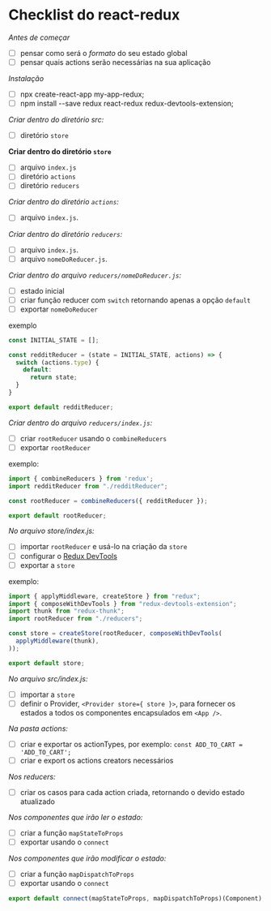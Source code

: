 # Checklist do react-redux

_Antes de começar_

- [ ] pensar como será o _formato_ do seu estado global
- [ ] pensar quais actions serão necessárias na sua aplicação

_Instalação_

- [ ] npx create-react-app my-app-redux;
- [ ] npm install --save redux react-redux redux-devtools-extension;

_Criar dentro do diretório src:_

- [ ] diretório `store`

**Criar dentro do diretório `store`**

- [ ] arquivo `index.js`
- [ ] diretório `actions`
- [ ] diretório `reducers`

_Criar dentro do diretório `actions`:_

- [ ] arquivo `index.js`.

_Criar dentro do diretório `reducers`:_

- [ ] arquivo `index.js`.
- [ ] arquivo `nomeDoReducer.js`.

_Criar dentro do arquivo `reducers/nomeDoReducer.js`:_

- [ ] estado inicial
- [ ] criar função reducer com `switch` retornando apenas a opção `default`
- [ ] exportar `nomeDoReducer`

exemplo
```js
const INITIAL_STATE = [];

const redditReducer = (state = INITIAL_STATE, actions) => {
  switch (actions.type) {
    default:
      return state;
  }
}

export default redditReducer;
```

_Criar dentro do arquivo `reducers/index.js`:_

- [ ] criar `rootReducer` usando o `combineReducers`
- [ ] exportar `rootReducer`

exemplo:
```js
import { combineReducers } from 'redux';
import redditReducer from "./redditReducer";

const rootReducer = combineReducers({ redditReducer });

export default rootReducer;
```

_No arquivo store/index.js:_

- [ ] importar `rootReducer` e usá-lo na criação da `store`
- [ ] configurar o [Redux DevTools](https://github.com/zalmoxisus/redux-devtools-extension#13-use-redux-devtools-extension-package-from-npm)
- [ ] exportar a `store`

exemplo:
```js
import { applyMiddleware, createStore } from "redux";
import { composeWithDevTools } from "redux-devtools-extension";
import thunk from "redux-thunk";
import rootReducer from "./reducers";

const store = createStore(rootReducer, composeWithDevTools(
  applyMiddleware(thunk),
));

export default store;
```

_No arquivo src/index.js:_

- [ ] importar a `store`
- [ ] definir o Provider, `<Provider store={ store }>`, para fornecer os estados a todos os componentes encapsulados em `<App />`.

_Na pasta actions:_

- [ ] criar e exportar os actionTypes, por exemplo: `const ADD_TO_CART = 'ADD_TO_CART';`
- [ ] criar e export os actions creators necessários

_Nos reducers:_

- [ ] criar os casos para cada action criada, retornando o devido estado atualizado

_Nos componentes que irão ler o estado:_

- [ ] criar a função `mapStateToProps`
- [ ] exportar usando o `connect`

_Nos componentes que irão modificar o estado:_

- [ ] criar a função `mapDispatchToProps`
- [ ] exportar usando o `connect`

```js
export default connect(mapStateToProps, mapDispatchToProps)(Component);
```
